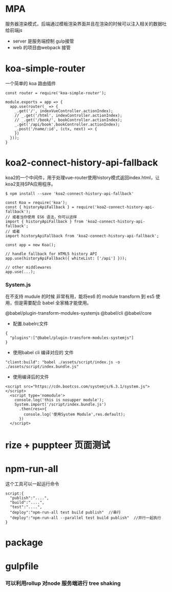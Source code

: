 # MPA
  服务器渲染模式，后端通过模板渲染界面并且在渲染的时候可以注入相关的数据吐给前端js

- server 是服务端控制 gulp接管
- web 的项目由webpack 接管

# koa-simple-router
  一个简单的 koa 路由插件
```
const router = require('koa-simple-router');

module.exports = app => {
  app.use(router(_ => {
    _.get('/', indexVueController.actionIndex);
    // _.get('/html', indexController.actionIndex);
    // _.get('/book/', bookController.actionIndex);
    _.get('/api/book',bookController.actionIndex);
    _.post('/name/:id', (ctx, next) => {
    })
  }));
}
```

# koa2-connect-history-api-fallback
koa2的一个中间件，用于处理vue-router使用history模式返回index.html，让koa2支持SPA应用程序。

```
$ npm install --save 'koa2-connect-history-api-fallback'
```

```
const Koa = require('koa');
const { historyApiFallback } = require('koa2-connect-history-api-fallback');
// 或者当你使用 ES6 语法，你可以这样
import { historyApiFallback } from 'koa2-connect-history-api-fallback';
// 或者
import historyApiFallback from 'koa2-connect-history-api-fallback';
 
const app = new Koa();
 
// handle fallback for HTML5 history API
app.use(historyApiFallback({ whiteList: ['/api'] }));
 
// other middlewares
app.use(...);
```

### System.js
在不支持 mudule 的时候 非常有用，能将es6 的 module transform 到 es5 使用，但是需要配合 babel 全家桶才能使用。

@babel/plugin-transform-modules-systemjs
@babel/cli
@babel/core

- 配置.babelrc文件 
```
{
  "plugins":["@babel/plugin-transform-modules-systemjs"]
}
```

- 使用babel cli 编译对应的 文件

```
"client:build": "babel ./assets/script/index.js -o ./assets/script/index.bundle.js"
```

- 使用编译后的文件 
```
<script src="https://cdn.bootcss.com/systemjs/6.3.1/system.js"></script>
  <script type='nomodule'>
    console.log('this is nosupper module');
    System.import('/script/index.bundle.js')
      .then(res=>{
        console.log('使用System Module',res.default);
      })
  </script>
```

# rize + puppteer 页面测试


# npm-run-all
  这个工具可以一起运行命令

```
script:{
  "publish":"....",
  "build":"....",
  "test":"....",
  "deploy":"npm-run-all test build publish"  //串行
  "deploy":"npm-run-all --parallel test build publish"  //并行一起执行
}
```
# package 

# gulpfile 
### 可以利用rollup 对node 服务端进行 tree shaking 

